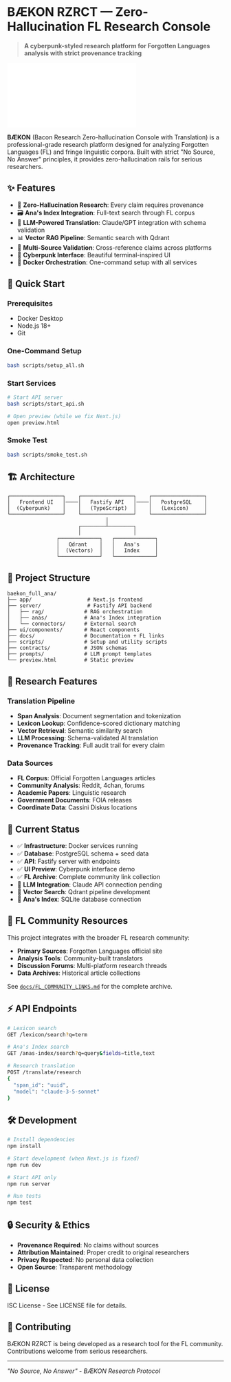 # BÆKON RZRCT — Zero-Hallucination FL Research Console

> **A cyberpunk-styled research platform for Forgotten Languages analysis with strict provenance tracking**

![BÆKON Console](preview.html)

**BÆKON** (Bacon Research Zero-hallucination Console with Translation) is a professional-grade research platform designed for analyzing Forgotten Languages (FL) and fringe linguistic corpora. Built with strict "No Source, No Answer" principles, it provides zero-hallucination rails for serious researchers.

## ✨ Features

- 🔬 **Zero-Hallucination Research**: Every claim requires provenance
- 🗃️ **Ana's Index Integration**: Full-text search through FL corpus  
- 🤖 **LLM-Powered Translation**: Claude/GPT integration with schema validation
- 📊 **Vector RAG Pipeline**: Semantic search with Qdrant
- 🔗 **Multi-Source Validation**: Cross-reference claims across platforms
- 🎨 **Cyberpunk Interface**: Beautiful terminal-inspired UI
- 🐳 **Docker Orchestration**: One-command setup with all services

## 🚀 Quick Start

### Prerequisites
- Docker Desktop
- Node.js 18+
- Git

### One-Command Setup
```bash
bash scripts/setup_all.sh
```

### Start Services
```bash
# Start API server
bash scripts/start_api.sh

# Open preview (while we fix Next.js)
open preview.html
```

### Smoke Test
```bash
bash scripts/smoke_test.sh
```

## 🏗️ Architecture

```
┌─────────────────┐    ┌─────────────────┐    ┌─────────────────┐
│   Frontend UI   │────│   Fastify API   │────│   PostgreSQL    │
│  (Cyberpunk)    │    │   (TypeScript)  │    │   (Lexicon)     │
└─────────────────┘    └─────────────────┘    └─────────────────┘
                                │
                       ┌────────┴────────┐
                       │                 │
                ┌─────────────┐   ┌─────────────┐
                │   Qdrant    │   │   Ana's     │
                │  (Vectors)  │   │   Index     │
                └─────────────┘   └─────────────┘
```

## 📁 Project Structure

```
baekon_full_ana/
├── app/                  # Next.js frontend
├── server/               # Fastify API backend
│   ├── rag/             # RAG orchestration
│   ├── anas/            # Ana's Index integration
│   └── connectors/      # External search
├── ui/components/       # React components
├── docs/                # Documentation + FL links
├── scripts/             # Setup and utility scripts
├── contracts/           # JSON schemas
├── prompts/             # LLM prompt templates
└── preview.html         # Static preview
```

## 🔬 Research Features

### Translation Pipeline
- **Span Analysis**: Document segmentation and tokenization
- **Lexicon Lookup**: Confidence-scored dictionary matching  
- **Vector Retrieval**: Semantic similarity search
- **LLM Processing**: Schema-validated AI translation
- **Provenance Tracking**: Full audit trail for every claim

### Data Sources
- **FL Corpus**: Official Forgotten Languages articles
- **Community Analysis**: Reddit, 4chan, forums
- **Academic Papers**: Linguistic research
- **Government Documents**: FOIA releases
- **Coordinate Data**: Cassini Diskus locations

## 🎯 Current Status

- ✅ **Infrastructure**: Docker services running
- ✅ **Database**: PostgreSQL schema + seed data
- ✅ **API**: Fastify server with endpoints
- ✅ **UI Preview**: Cyberpunk interface demo
- ✅ **FL Archive**: Complete community link collection
- 🚧 **LLM Integration**: Claude API connection pending
- 🚧 **Vector Search**: Qdrant pipeline development
- 🚧 **Ana's Index**: SQLite database connection

## 🔗 FL Community Resources

This project integrates with the broader FL research community:

- **Primary Sources**: Forgotten Languages official site
- **Analysis Tools**: Community-built translators
- **Discussion Forums**: Multi-platform research threads
- **Data Archives**: Historical article collections

See [`docs/FL_COMMUNITY_LINKS.md`](docs/FL_COMMUNITY_LINKS.md) for the complete archive.

## ⚡ API Endpoints

```bash
# Lexicon search
GET /lexicon/search?q=term

# Ana's Index search  
GET /anas-index/search?q=query&fields=title,text

# Research translation
POST /translate/research
{
  "span_id": "uuid",
  "model": "claude-3-5-sonnet"
}
```

## 🛠️ Development

```bash
# Install dependencies
npm install

# Start development (when Next.js is fixed)
npm run dev

# Start API only
npm run server

# Run tests
npm test
```

## 🔒 Security & Ethics

- **Provenance Required**: No claims without sources
- **Attribution Maintained**: Proper credit to original researchers  
- **Privacy Respected**: No personal data collection
- **Open Source**: Transparent methodology

## 📜 License

ISC License - See LICENSE file for details.

## 🤝 Contributing

BÆKON RZRCT is being developed as a research tool for the FL community. Contributions welcome from serious researchers.

---

*"No Source, No Answer" - BÆKON Research Protocol*
